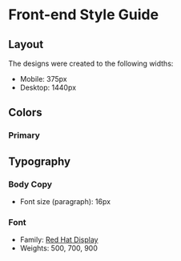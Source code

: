 # Front-end Style Guide

## Layout

The designs were created to the following widths:

- Mobile: 375px
- Desktop: 1440px

## Colors

### Primary
## Typography

### Body Copy

- Font size (paragraph): 16px

### Font

- Family: [Red Hat Display](https://fonts.google.com/specimen/Red+Hat+Display)
- Weights: 500, 700, 900
